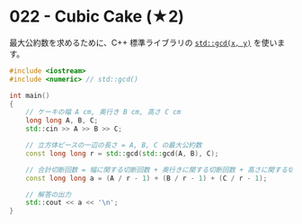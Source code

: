 # 022 - Cubic Cake (★2)

最大公約数を求めるために、C++ 標準ライブラリの [`std::gcd(x, y)`](https://cpprefjp.github.io/reference/numeric/gcd.html) を使います。

```cpp
#include <iostream>
#include <numeric> // std::gcd()

int main()
{
	// ケーキの幅 A cm, 奥行き B cm, 高さ C cm
	long long A, B, C;
	std::cin >> A >> B >> C;

	// 立方体ピースの一辺の長さ = A, B, C の最大公約数
	const long long r = std::gcd(std::gcd(A, B), C);

	// 合計切断回数 = 幅に関する切断回数 + 奥行きに関する切断回数 + 高さに関する切断回数
	const long long a = (A / r - 1) + (B / r - 1) + (C / r - 1);

	// 解答の出力
	std::cout << a << '\n';
}
```
